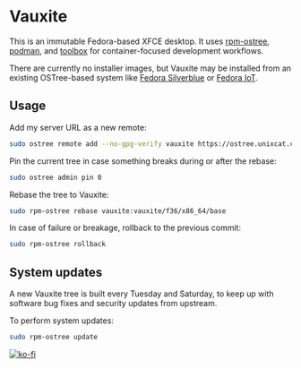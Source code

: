 # Vauxite

This is an immutable Fedora-based XFCE desktop. It uses [rpm-ostree](https://coreos.github.io/rpm-ostree/), [podman](https://podman.io/), and [toolbox](https://containertoolbx.org/) for container-focused development workflows.

There are currently no installer images, but Vauxite may be installed from an existing OSTree-based system like [Fedora Silverblue](https://silverblue.fedoraproject.org/) or [Fedora IoT](https://getfedora.org/en/iot/).

## Usage

Add my server URL as a new remote:

```bash
sudo ostree remote add --no-gpg-verify vauxite https://ostree.unixcat.coffee
```

Pin the current tree in case something breaks during or after the rebase:

```bash
sudo ostree admin pin 0
```

Rebase the tree to Vauxite:

```bash
sudo rpm-ostree rebase vauxite:vauxite/f36/x86_64/base

```

In case of failure or breakage, rollback to the previous commit:

```bash
sudo rpm-ostree rollback
```

## System updates

A new Vauxite tree is built every Tuesday and Saturday, to keep up with software bug fixes and security updates from upstream.

To perform system updates:

```bash
sudo rpm-ostree update
```

[![ko-fi](https://ko-fi.com/img/githubbutton_sm.svg)](https://ko-fi.com/N4N2CT2JG)
